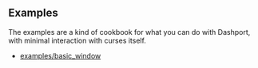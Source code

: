 ## Examples

The examples are a kind of cookbook for what you can do with Dashport, with minimal interaction with curses itself.

- [examples/basic_window](docs/basic_window.md)
